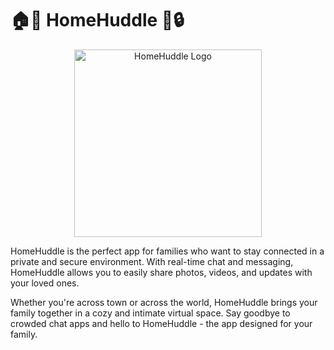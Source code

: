 # 🏠🤝 HomeHuddle 💬🔒


<p align="center">
  <img src="https://drive.google.com/uc?id=1WfUQVfkUCdd-GVw6fhsA5JCB4HrEjWh0" width="300" alt="HomeHuddle Logo">
</p>

HomeHuddle is the perfect app for families who want to stay connected in a private and secure environment. With real-time chat and messaging, HomeHuddle allows you to easily share photos, videos, and updates with your loved ones. 

Whether you're across town or across the world, HomeHuddle brings your family together in a cozy and intimate virtual space. Say goodbye to crowded chat apps and hello to HomeHuddle - the app designed for your family.
